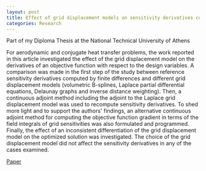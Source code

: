 ```yaml
---
layout: post
title: Effect of grid displacement models on sensitivity derivatives computed by the continuous adjoint method in aerodynamic and conjugate heat transfer shape optimization
categories: Research
---
```


Part of my Diploma Thesis at the National Technical University of Athens

For aerodynamic and conjugate heat transfer problems, the work reported in this article investigated the effect of the grid displacement model on the derivatives of an objective function with respect to the design variables. A comparison was made in the first step of the study between reference sensitivity derivatives computed by finite differences and different grid displacement models (volumetric B-splines, Laplace partial differential equations, Delaunay graphs and inverse distance weighting). Then, a continuous adjoint method including the adjoint to the Laplace grid displacement model was used to recompute sensitivity derivatives. To shed more light and to support the authors' findings, an alternative continuous adjoint method for computing the objective function gradient in terms of the field integrals of grid sensitivities was also formulated and programmed. Finally, the effect of an inconsistent differentiation of the grid displacement model on the optimized solution was investigated. The choice of the grid displacement model did not affect the sensitivity derivatives in any of the cases examined.

[Paper](https://www.tandfonline.com/doi/abs/10.1080/0305215X.2020.1796998)
